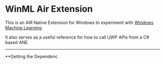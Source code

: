 # WinML Air Extension

This is an AIR Native Extension for Windows to experiment with [Windows Machine Learning](https://docs.microsoft.com/en-gb/windows/uwp/machine-learning/).

It also serves as a useful reference for how to call UWP APIs from a C# based ANE.

----------

**Getting the Dependenc